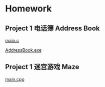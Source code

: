# Homework

## Project 1 电话簿 Address Book

[main.c](https://github.com/vice2city/HomeWork/blob/master/AddressBook/main.c)

[AddressBook.exe](https://github.com/vice2city/HomeWork/releases/tag/AddressBook)

## Project 1 迷宫游戏 Maze

[main.cpp](https://github.com/vice2city/HomeWork/blob/master/Maze/main.cpp)

